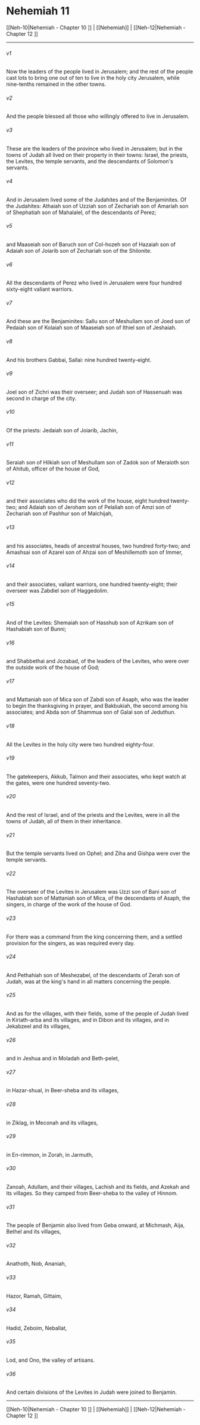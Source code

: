 # Nehemiah 11

[[Neh-10|Nehemiah - Chapter 10 ]] | [[Nehemiah]] | [[Neh-12|Nehemiah - Chapter 12 ]]
***

###### v1
Now the leaders of the people lived in Jerusalem; and the rest of the people cast lots to bring one out of ten to live in the holy city Jerusalem, while nine-tenths remained in the other towns.
###### v2
And the people blessed all those who willingly offered to live in Jerusalem.
###### v3
These are the leaders of the province who lived in Jerusalem; but in the towns of Judah all lived on their property in their towns: Israel, the priests, the Levites, the temple servants, and the descendants of Solomon's servants.
###### v4
And in Jerusalem lived some of the Judahites and of the Benjaminites. Of the Judahites: Athaiah son of Uzziah son of Zechariah son of Amariah son of Shephatiah son of Mahalalel, of the descendants of Perez;
###### v5
and Maaseiah son of Baruch son of Col-hozeh son of Hazaiah son of Adaiah son of Joiarib son of Zechariah son of the Shilonite.
###### v6
All the descendants of Perez who lived in Jerusalem were four hundred sixty-eight valiant warriors.
###### v7
And these are the Benjaminites: Sallu son of Meshullam son of Joed son of Pedaiah son of Kolaiah son of Maaseiah son of Ithiel son of Jeshaiah.
###### v8
And his brothers Gabbai, Sallai: nine hundred twenty-eight.
###### v9
Joel son of Zichri was their overseer; and Judah son of Hassenuah was second in charge of the city.
###### v10
Of the priests: Jedaiah son of Joiarib, Jachin,
###### v11
Seraiah son of Hilkiah son of Meshullam son of Zadok son of Meraioth son of Ahitub, officer of the house of God,
###### v12
and their associates who did the work of the house, eight hundred twenty-two; and Adaiah son of Jeroham son of Pelaliah son of Amzi son of Zechariah son of Pashhur son of Malchijah,
###### v13
and his associates, heads of ancestral houses, two hundred forty-two; and Amashsai son of Azarel son of Ahzai son of Meshillemoth son of Immer,
###### v14
and their associates, valiant warriors, one hundred twenty-eight; their overseer was Zabdiel son of Haggedolim.
###### v15
And of the Levites: Shemaiah son of Hasshub son of Azrikam son of Hashabiah son of Bunni;
###### v16
and Shabbethai and Jozabad, of the leaders of the Levites, who were over the outside work of the house of God;
###### v17
and Mattaniah son of Mica son of Zabdi son of Asaph, who was the leader to begin the thanksgiving in prayer, and Bakbukiah, the second among his associates; and Abda son of Shammua son of Galal son of Jeduthun.
###### v18
All the Levites in the holy city were two hundred eighty-four.
###### v19
The gatekeepers, Akkub, Talmon and their associates, who kept watch at the gates, were one hundred seventy-two.
###### v20
And the rest of Israel, and of the priests and the Levites, were in all the towns of Judah, all of them in their inheritance.
###### v21
But the temple servants lived on Ophel; and Ziha and Gishpa were over the temple servants.
###### v22
The overseer of the Levites in Jerusalem was Uzzi son of Bani son of Hashabiah son of Mattaniah son of Mica, of the descendants of Asaph, the singers, in charge of the work of the house of God.
###### v23
For there was a command from the king concerning them, and a settled provision for the singers, as was required every day.
###### v24
And Pethahiah son of Meshezabel, of the descendants of Zerah son of Judah, was at the king's hand in all matters concerning the people.
###### v25
And as for the villages, with their fields, some of the people of Judah lived in Kiriath-arba and its villages, and in Dibon and its villages, and in Jekabzeel and its villages,
###### v26
and in Jeshua and in Moladah and Beth-pelet,
###### v27
in Hazar-shual, in Beer-sheba and its villages,
###### v28
in Ziklag, in Meconah and its villages,
###### v29
in En-rimmon, in Zorah, in Jarmuth,
###### v30
Zanoah, Adullam, and their villages, Lachish and its fields, and Azekah and its villages. So they camped from Beer-sheba to the valley of Hinnom.
###### v31
The people of Benjamin also lived from Geba onward, at Michmash, Aija, Bethel and its villages,
###### v32
Anathoth, Nob, Ananiah,
###### v33
Hazor, Ramah, Gittaim,
###### v34
Hadid, Zeboim, Neballat,
###### v35
Lod, and Ono, the valley of artisans.
###### v36
And certain divisions of the Levites in Judah were joined to Benjamin.

***

[[Neh-10|Nehemiah - Chapter 10 ]] | [[Nehemiah]] | [[Neh-12|Nehemiah - Chapter 12 ]]

